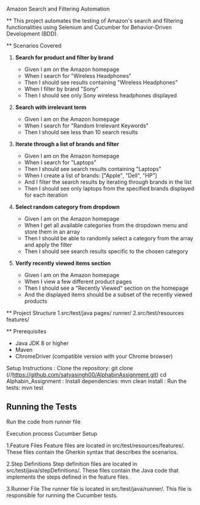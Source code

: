 Amazon Search and Filtering Automation

** This project automates the testing of Amazon's search and filtering functionalities using Selenium and Cucumber for Behavior-Driven Development (BDD).

** Scenarios Covered
1. **Search for product and filter by brand**
   - Given I am on the Amazon homepage
   - When I search for "Wireless Headphones"
   - Then I should see results containing "Wireless Headphones"
   - When I filter by brand "Sony"
   - Then I should see only Sony wireless headphones displayed

2. **Search with irrelevant term**
   - Given I am on the Amazon homepage
   - When I search for "Random Irrelevant Keywords"
   - Then I should see less than 10 search results

3. **Iterate through a list of brands and filter**
   - Given I am on the Amazon homepage
   - When I search for "Laptops"
   - Then I should see search results containing "Laptops"
   - When I create a list of brands: ["Apple", "Dell", "HP"]
   - And I filter the search results by iterating through brands in the list
   - Then I should see only laptops from the specified brands displayed for each iteration

4. **Select random category from dropdown**
   - Given I am on the Amazon homepage
   - When I get all available categories from the dropdown menu and store them in an array
   - Then I should be able to randomly select a category from the array and apply the filter
   - Then I should see search results specific to the chosen category

5. **Verify recently viewed items section**
   - Given I am on the Amazon homepage
   - When I view a few different product pages
   - Then I should see a "Recently Viewed" section on the homepage
   - And the displayed items should be a subset of the recently viewed products
  
 ** Project Structure
   1.src/test/java
   pages/ runner/
   2.src/test/resources
   features/
  
** Prerequisites

- Java JDK 8 or higher
- Maven
- ChromeDriver (compatible version with your Chrome browser)

Setup Instructions
: Clone the repository: git clone (//https://github.com/satyasingh00/AlphabinAssignment.git)
cd Alphabin_Assignment
: Install dependencies: mvn clean install
: Run the tests: mvn test

## Running the Tests 
Run the code from runner file


Execution process Cucumber Setup

1.Feature Files
Feature files are located in src/test/resources/features/. These files contain the Gherkin syntax that describes the scenarios.

2.Step Definitions
Step definition files are located in src/test/java/stepDefinitions/. These files contain the Java code that implements the steps defined in the feature files.

3.Runner File
The runner file is located in src/test/java/runner/. This file is responsible for running the Cucumber tests.



